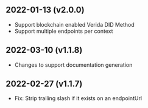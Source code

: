 2022-01-13 (v2.0.0)
-------------------

- Support blockchain enabled Verida DID Method
- Support multiple endpoints per context

2022-03-10 (v1.1.8)
-------------------

- Changes to support documentation generation

2022-02-27 (v1.1.7)
-------------------

- Fix: Strip trailing slash if it exists on an endpointUrl